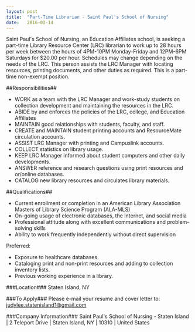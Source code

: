 ```yaml
---
layout: post
title:  "Part-Time Librarian - Saint Paul's School of Nursing"
date:   2016-02-14
---
```


Saint Paul's School of Nursing, an Education Affiliates school, is seeking a part-time Library Resource Center (LRC) librarian to work up to 28 hours per week between the hours of 4PM-10PM Monday-Friday and 12PM-6PM Saturdays for $20.00 per hour. Schedules may change depending on the needs of the LRC. This person assists the LRC Manager with locating resources, printing documents, and other duties as required. This is a part-time non-exempt position.

##Responsibilities##
* WORK as a team with the LRC Manager and work-study students on collection development and maintaining the resources in the LRC.
* ABIDE by and enforces the policies of the LRC, college, and Education Affiliates
* MAINTAIN good relationships with students, faculty, and staff.
* CREATE and MAINTAIN student printing accounts and ResourceMate circulation accounts.
* ASSIST LRC Manager with printing and Campuslink accounts.
* COLLECT statistics on library usage.
* KEEP LRC Manager informed about student computers and other daily developments.
* ANSWER reference and research questions using print resources and or/online databases.
* CATALOG new library resources and circulates library materials. 

##Qualifications##
* Current enrollment or completion in an American Library Association Masters of Library Science Program (ALA-MLS)
* On-going usage of electronic databases, the Internet, and social media
* Professional attitude along with excellent communications and problem-solving skills
* Ability to work frequently independently without direct supervision

Preferred:
* Exposure to healthcare databases.
* Cataloging print and non-print resources and adding to collection inventory lists.
* Previous working experience in a library.

###Location###
Staten Island, NY

###To Apply###
Please e-mail your resume and cover letter to: [judylee.statenisland1@gmail.com](mailto:judylee.statenisland1@gmail.com)

###Company Information###
Saint Paul's School of Nursing - Staten Island | 2 Teleport Drive | Staten Island, NY | 10310 | United States
